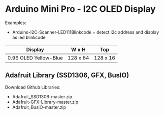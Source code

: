 # Arduino Mini Pro - I2C OLED Display

Examples:

* Arduino-I2C-Scanner-LED111Blinkcode = detect i2c address and display as led blinkcode

| Display | W x H | Top |
| --- | --- | --- |
| 0.96 OLED Yellow-Blue | 128 x 64 | 128 x 16 |

## Adafruit Library (SSD1306, GFX, BusIO)

Download Github Libraries:

* Adafruit_SSD1306-master.zip
* Adafruit-GFX-Library-master.zip
* Adafruit_BusIO-master.zip
